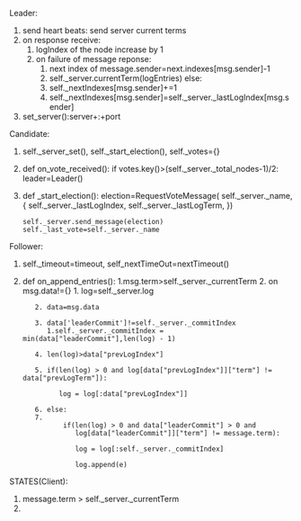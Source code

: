 
Leader:

1. send heart beats: send server current terms
2. on response receive: 
   1. logIndex of the node increase by 1
   2. on failure of message reponse: 
      1. next index of message.sender=next.indexes[msg.sender]-1
      2. self._server.currentTerm(logEntries)
    else:
      1. self._nextIndexes[msg.sender]+=1
      2. self._nextIndexes[msg.sender]=self._server._lastLogIndex[msg.sender]
3. set_server():server+:+port

Candidate:

1. self._server_set(), self._start_election(), self._votes={}
2. def on_vote_received():
      if votes.key()>(self._server._total_nodes-1)/2:
         leader=Leader()
3. def _start_election():
       election=RequestVoteMessage(
                        self._server._name,  
                        {
                          self._server._lastLogIndex,
                          self._server._lastLogTerm,
                        })
        
       self._server.send_message(election)
       self._last_vote=self._server._name

Follower:

1. self._timeout=timeout, self_nextTimeOut=nextTimeout()
2. def on_append_entries():
       1.msg.term>self._server._currentTerm
       2. on msg.data!={}
          1. log=self._server.log
          
          2. data=msg.data
          
          3. data['leaderCommit']!=self._server._commitIndex
             1.self._server._commitIndex = min(data["leaderCommit"],len(log) - 1)

          4. len(log)>data["prevLogIndex"]
          
          5. if(len(log) > 0 and log[data["prevLogIndex"]]["term"] != data["prevLogTerm"]):
          
                log = log[:data["prevLogIndex"]]

          6. else:
          7. 
                 if(len(log) > 0 and data["leaderCommit"] > 0 and 
                    log[data["leaderCommit"]]["term"] != message.term):
                   
                    log = log[:self._server._commitIndex]
                    
                    log.append(e)
                    
STATES(Client):

1. message.term > self._server._currentTerm
2. 
